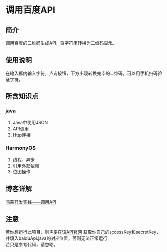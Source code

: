 # 调用百度API
## 简介
调用百度的二维码生成API，将字符串转换为二维码显示。
## 使用说明
在输入框内输入字符，点击按钮，下方出现转换完毕的二维码，可以用手机扫码验证字符。
## 所含知识点
### java
1. Java中使用JSON
2. API调用
3. Http连接
### HarmonyOS
1. 线程、异步
2. 引用外部依赖
3. 位图操作

## 博客详解
[鸿蒙开发实践——调用API](https://leeshy-tech.github.io/harmonyos_api/)

## 注意
若你想运行此项目，则需要在该[API官网](https://apis.baidu.com/store/detail/581576df-bc52-4e4a-8a3a-2abd6035e7ae) 获取你自己的accessKey和secretKey，并填入baiduApi.java的对应位置，否则无法正常运行  
若只是参考代码，请忽略。  